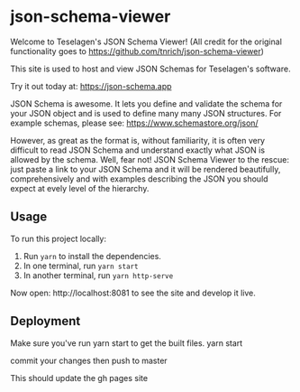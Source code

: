 # json-schema-viewer
Welcome to Teselagen's JSON Schema Viewer! (All credit for the original functionality goes to https://github.com/tnrich/json-schema-viewer)

This site is used to host and view JSON Schemas for Teselagen's software.

Try it out today at: https://json-schema.app


JSON Schema is awesome. It lets you define and validate the schema for your JSON object and is used to define many many JSON structures. 
For example schemas, please see: https://www.schemastore.org/json/ 

However, as great as the format is, without familiarity, it is often very difficult to read JSON Schema and understand exactly what JSON 
is allowed by the schema. Well, fear not! JSON Schema Viewer to the rescue: just paste a link to your JSON Schema and it will be 
rendered beautifully, comprehensively and with examples describing the JSON you should expect at evely level of the hierarchy.

## Usage

To run this project locally:

1. Run `yarn` to install the dependencies.
2. In one terminal, run `yarn start` 
3. In another terminal, run `yarn http-serve`

Now open: http://localhost:8081 to see the site and develop it live.

## Deployment

Make sure you've run yarn start to get the built files. 
yarn start

commit your changes
then push to master 

This should update the gh pages site
